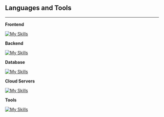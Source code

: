 ## Languages and Tools
---
**Frontend**  

[![My Skills](https://skillicons.dev/icons?i=js,react,nextjs,tailwind,md)](https://skillicons.dev)  

**Backend**  

[![My Skills](https://skillicons.dev/icons?i=nodejs)](https://skillicons.dev)  

**Database**  

[![My Skills](https://skillicons.dev/icons?i=supabase)](https://skillicons.dev)  

**Cloud Servers**  

[![My Skills](https://skillicons.dev/icons?i=gcp)](https://skillicons.dev)  

**Tools**  

[![My Skills](https://skillicons.dev/icons?i=notion,figma,vscode,npm,postman,webflow)](https://skillicons.dev)  
